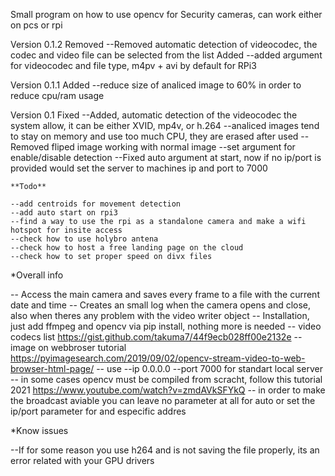 
Small program on how to use opencv for Security cameras, can work either on pcs or rpi

Version 0.1.2
    Removed
    --Removed automatic detection of videocodec, the codec and video file can be selected from the list
    Added
    --added argument for videocodec and file type, m4pv + avi by default for RPi3

Version 0.1.1
    Added
    --reduce size of analiced image to 60% in order to reduce cpu/ram usage

Version 0.1
    Fixed
    --Added, automatic detection of the videocodec the system allow, it can be either XVID, mp4v, or h.264
    --analiced images tend to stay on memory and use too much CPU, they are erased after used
    --Removed fliped image working with normal image
    --set argument for enable/disable detection
    --Fixed auto argument at start, now if no ip/port is provided would set the server to machines ip and port to 7000

    **Todo**
    
    --add centroids for movement detection
    --add auto start on rpi3
    --find a way to use the rpi as a standalone camera and make a wifi hotspot for insite access
    --check how to use holybro antena
    --check how to host a free landing page on the cloud
    --check how to set proper speed on divx files


*Overall info

-- Access the main camera and saves every frame to a file with the current date and time 
-- Creates an small log when the camera opens and close, also when theres any problem with the video writer object 
-- Installation, just add ffmpeg and opencv via pip install, nothing more is needed 
-- video codecs list https://gist.github.com/takuma7/44f9ecb028ff00e2132e
-- image on webbroser tutorial  https://pyimagesearch.com/2019/09/02/opencv-stream-video-to-web-browser-html-page/ 
-- use --ip 0.0.0.0 --port 7000 for standart local server 
-- in some cases opencv must be compiled from scracht, follow this tutorial 2021 https://www.youtube.com/watch?v=zmdAVkSFYkQ
-- in order to make the broadcast aviable you can leave no parameter at all for auto or set the ip/port parameter for and especific addres 


*Know issues

--If for some reason you use h264 and is not saving the file properly, its an error related with your GPU drivers
